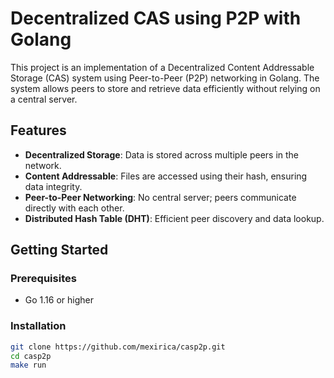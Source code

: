 # Decentralized CAS using P2P with Golang

This project is an implementation of a Decentralized Content Addressable Storage (CAS) system using Peer-to-Peer (P2P) networking in Golang. The system allows peers to store and retrieve data efficiently without relying on a central server.
## Features

- **Decentralized Storage**: Data is stored across multiple peers in the network.
- **Content Addressable**: Files are accessed using their hash, ensuring data integrity.
- **Peer-to-Peer Networking**: No central server; peers communicate directly with each other.
- **Distributed Hash Table (DHT)**: Efficient peer discovery and data lookup.

## Getting Started

### Prerequisites

- Go 1.16 or higher

### Installation

```bash
git clone https://github.com/mexirica/casp2p.git
cd casp2p
make run
